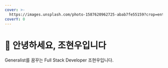```yaml
---
cover: >-
  https://images.unsplash.com/photo-1587620962725-abab7fe55159?crop=entropy&cs=srgb&fm=jpg&ixid=MnwxOTcwMjR8MHwxfHNlYXJjaHw1fHxjb2RlfGVufDB8fHx8MTY4MTIzMDQzOQ&ixlib=rb-4.0.3&q=85
coverY: 0
---
```


# 👋 안녕하세요, 조현우입니다

Generalist를 꿈꾸는 Full Stack Developer 조현우입니다.







